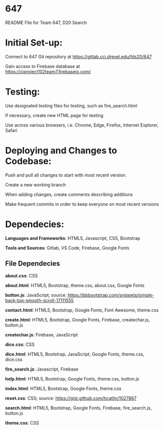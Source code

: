 # 647
README File for Team 647, D20 Search

# Initial Set-up:
Connect to 647 Git repository at https://gitlab.cci.drexel.edu/fds20/647
  
Gain access to Firebase database at https://ciproject102team7.firebaseio.com/
  
# Testing:
Use designated testing files for testing, such as fire_search.html
  
If necessary, create new HTML page for testing
  
Use across various browsers, i.e. Chrome, Edge, Firefox, Internet Explorer, Safari
  
# Deploying and Changes to Codebase:
Push and pull all changes to start with most recent version.
  
Create a new working branch
  
When adding changes, create comments describing additions
  
Make frequent commits in order to keep everyone on most recent versions
  
# Dependecies:
**Languages and Frameworks**: HTML5, Javascript, CSS, Bootstrap
  
**Tools and Sources**: Gitlab, VS Code, Firebase, Google Fonts
  
## File Dependecies
  
**about.css**: CSS
  
**about.html**: HTML5, Bootstrap, theme.css, about.css, Google Fonts
  
**button.js**: JavaScript; source: https://bbbootstrap.com/snippets/simple-back-top-smooth-scroll-17111555

**contact.html**: HTML5, Bootstrap, Google Fonts, Font Awesome, theme.css
  
**create.html**: HTML5, Bootstrap, Google Fonts, Firebase, createchar.js, button.js
  
**createchar.js**: Firebase, JavaScript
  
**dice.css**: CSS
  
**dice.html**: HTML5, Bootstrap, JavaScript, Google Fonts, theme.css, dice.css
  
**fire_search.js**: Javascript, Firebase
  
**help.html**: HTML5, Bootstrap, Google Fonts, theme.css, button.js
  
**index.html**: HTML5, Bootstrap, Google Fonts, theme.css
  
**reset.css**: CSS; source: https://gist.github.com/hcatlin/1027867
  
**search.html**: HTML5, Bootstrap, Google Fonts, Firebase, fire_search.js, button.js
  
**theme.css**: CSS
  